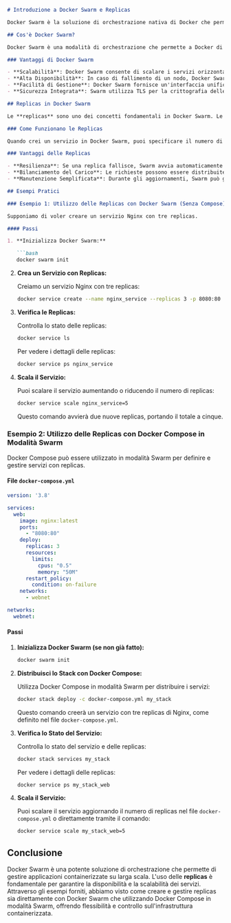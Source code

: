```markdown
# Introduzione a Docker Swarm e Replicas

Docker Swarm è la soluzione di orchestrazione nativa di Docker che permette di gestire e scalare container su un cluster di nodi. Questo tutorial ti guiderà attraverso i concetti fondamentali di Docker Swarm e l'uso delle **replicas** per scalare i servizi. Inoltre, includeremo esempi pratici di utilizzo delle replicas, sia con Docker che con Docker Compose.

## Cos'è Docker Swarm?

Docker Swarm è una modalità di orchestrazione che permette a Docker di coordinare il funzionamento di container distribuiti su più nodi (host Docker). Con Swarm, puoi trasformare un insieme di host Docker in un cluster gestito centralmente, noto come "Swarm Cluster". Questo cluster può eseguire servizi distribuiti su più nodi, garantendo alta disponibilità, bilanciamento del carico e scalabilità automatica.

### Vantaggi di Docker Swarm

- **Scalabilità**: Docker Swarm consente di scalare i servizi orizzontalmente, aumentando o riducendo il numero di container in esecuzione.
- **Alta Disponibilità**: In caso di fallimento di un nodo, Docker Swarm ridistribuisce automaticamente i container sugli altri nodi.
- **Facilità di Gestione**: Docker Swarm fornisce un'interfaccia unificata per gestire i container su più nodi, semplificando l'orchestrazione.
- **Sicurezza Integrata**: Swarm utilizza TLS per la crittografia delle comunicazioni tra nodi, garantendo un elevato livello di sicurezza.

## Replicas in Docker Swarm

Le **replicas** sono uno dei concetti fondamentali in Docker Swarm. Le replicas permettono di eseguire più istanze dello stesso servizio su diversi nodi del cluster, distribuendo il carico e migliorando la tolleranza ai guasti.

### Come Funzionano le Replicas

Quando crei un servizio in Docker Swarm, puoi specificare il numero di replicas, ovvero quante istanze di quel servizio devono essere eseguite contemporaneamente. Docker Swarm si occupa di distribuire queste istanze sui nodi del cluster, garantendo che il numero specificato di replicas sia sempre in esecuzione.

### Vantaggi delle Replicas

- **Resilienza**: Se una replica fallisce, Swarm avvia automaticamente una nuova replica per mantenere il numero desiderato.
- **Bilanciamento del Carico**: Le richieste possono essere distribuite tra più replicas, migliorando le prestazioni dell'applicazione.
- **Manutenzione Semplificata**: Durante gli aggiornamenti, Swarm può gestire il ciclo di vita delle replicas, sostituendo le vecchie versioni senza interruzioni.

## Esempi Pratici

### Esempio 1: Utilizzo delle Replicas con Docker Swarm (Senza Compose)

Supponiamo di voler creare un servizio Nginx con tre replicas.

#### Passi

1. **Inizializza Docker Swarm:**

   ```bash
   docker swarm init
   ```

2. **Crea un Servizio con Replicas:**

   Creiamo un servizio Nginx con tre replicas:

   ```bash
   docker service create --name nginx_service --replicas 3 -p 8080:80 nginx
   ```

3. **Verifica le Replicas:**

   Controlla lo stato delle replicas:

   ```bash
   docker service ls
   ```

   Per vedere i dettagli delle replicas:

   ```bash
   docker service ps nginx_service
   ```

4. **Scala il Servizio:**

   Puoi scalare il servizio aumentando o riducendo il numero di replicas:

   ```bash
   docker service scale nginx_service=5
   ```

   Questo comando avvierà due nuove replicas, portando il totale a cinque.

### Esempio 2: Utilizzo delle Replicas con Docker Compose in Modalità Swarm

Docker Compose può essere utilizzato in modalità Swarm per definire e gestire servizi con replicas.

#### File `docker-compose.yml`

```yaml
version: '3.8'

services:
  web:
    image: nginx:latest
    ports:
      - "8080:80"
    deploy:
      replicas: 3
      resources:
        limits:
          cpus: "0.5"
          memory: "50M"
      restart_policy:
        condition: on-failure
    networks:
      - webnet

networks:
  webnet:
```

#### Passi

1. **Inizializza Docker Swarm (se non già fatto):**

   ```bash
   docker swarm init
   ```

2. **Distribuisci lo Stack con Docker Compose:**

   Utilizza Docker Compose in modalità Swarm per distribuire i servizi:

   ```bash
   docker stack deploy -c docker-compose.yml my_stack
   ```

   Questo comando creerà un servizio con tre replicas di Nginx, come definito nel file `docker-compose.yml`.

3. **Verifica lo Stato del Servizio:**

   Controlla lo stato del servizio e delle replicas:

   ```bash
   docker stack services my_stack
   ```

   Per vedere i dettagli delle replicas:

   ```bash
   docker service ps my_stack_web
   ```

4. **Scala il Servizio:**

   Puoi scalare il servizio aggiornando il numero di replicas nel file `docker-compose.yml` o direttamente tramite il comando:

   ```bash
   docker service scale my_stack_web=5
   ```

## Conclusione

Docker Swarm è una potente soluzione di orchestrazione che permette di gestire applicazioni containerizzate su larga scala. L'uso delle **replicas** è fondamentale per garantire la disponibilità e la scalabilità dei servizi. Attraverso gli esempi forniti, abbiamo visto come creare e gestire replicas sia direttamente con Docker Swarm che utilizzando Docker Compose in modalità Swarm, offrendo flessibilità e controllo sull'infrastruttura containerizzata.
```
